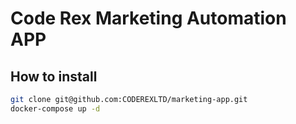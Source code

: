 # Code Rex Marketing Automation APP

## How to install
```bash
git clone git@github.com:CODEREXLTD/marketing-app.git
docker-compose up -d
```